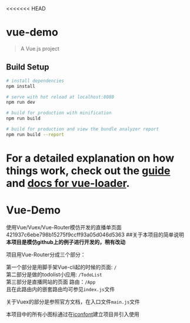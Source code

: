 <<<<<<< HEAD
# vue-demo

> A Vue.js project

## Build Setup

``` bash
# install dependencies
npm install

# serve with hot reload at localhost:8080
npm run dev

# build for production with minification
npm run build

# build for production and view the bundle analyzer report
npm run build --report
```

For a detailed explanation on how things work, check out the [guide](http://vuejs-templates.github.io/webpack/) and [docs for vue-loader](http://vuejs.github.io/vue-loader).
=======
# Vue-Demo
使用Vue/Vuex/Vue-Router模仿开发的直播单页面
 421937c6ebe798b15275f9ccff93a05d046d5363
##关于本项目的简单说明<br>
**本项目是模仿github上的例子进行开发的，稍有改动**

项目用Vue-Router分成三个部分：<br>

第一个部分是用脚手架Vue-cli起的时候的页面:  `/ ` <br>
第二部分是做的todolist小应用:  `/TodoList` <br>
第三部分是直播网站的页面 路由：`/App` <br>
且在此路由内的嵌套路由均可参见`index.js`文件 <br>

关于Vuex的部分是参照官方文档，在入口文件`main.js`文件  <br>

本项目中的所有小图标通过在[iconfont](www.iconfont.cn)建立项目并引入使用
